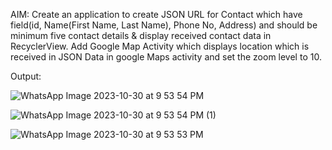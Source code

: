 AIM: Create an application to create JSON URL for Contact which have field(id, Name(First Name, Last Name), Phone No, Address) and should be minimum five contact details & display received contact data in RecyclerView.
Add Google Map Activity which displays location which is received in JSON Data in google Maps activity and set the zoom level to 10.

Output:

![WhatsApp Image 2023-10-30 at 9 53 54 PM](https://github.com/P-21710/MAD_Practical-10_21012011127/assets/98374171/4a608cea-60bb-4d0c-9ee8-7fd7c9f3fa10)

![WhatsApp Image 2023-10-30 at 9 53 54 PM (1)](https://github.com/P-21710/MAD_Practical-10_21012011127/assets/98374171/b75b2c87-db31-4455-a0f5-304629c6659c)

![WhatsApp Image 2023-10-30 at 9 53 53 PM](https://github.com/P-21710/MAD_Practical-10_21012011127/assets/98374171/be4c48b4-3951-4737-8a18-50602f9a821a)


